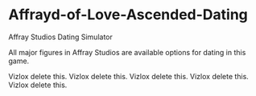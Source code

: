 # Affrayd-of-Love-Ascended-Dating
Affray Studios Dating Simulator

All major figures in Affray Studios are available options for dating in this game.


Vizlox delete this.
Vizlox delete this.
Vizlox delete this.
Vizlox delete this.
Vizlox delete this.